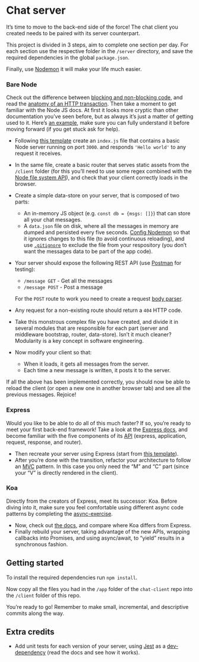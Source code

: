 # Chat server

It’s time to move to the back-end side of the force! The chat client you created needs to be paired with its server counterpart.

This project is divided in 3 steps, aim to complete one section per day. For each section use the respective folder in the `/server` directory, and save the required dependencies in the global `package.json`.

Finally, use [Nodemon](https://github.com/remy/nodemon) it will make your life much easier.

### Bare Node

Check out the difference between [blocking and non-blocking code](https://nodejs.org/en/docs/guides/blocking-vs-non-blocking/), and read the [anatomy of an HTTP transaction](https://nodejs.org/en/docs/guides/anatomy-of-an-http-transaction/). Then take a moment to get familiar with the Node JS docs. At first it looks more cryptic than other documentation you’ve seen before, but as always it’s just a matter of getting used to it. Here’s [an example](https://nodejs.org/api/fs.html#fs_fs_readfile_path_options_callback), make sure you can fully understand it before moving forward (if you get stuck ask for help).

- Following [this template](https://nodejs.org/api/synopsis.html) create an `index.js` file that contains a basic Node server running on port `3000`. and responds `'Hello world'` to any request it receives.
- In the same file, create a basic router that serves static assets from the `/client` folder (for this you’ll need to use some regex combined with the [Node file system API](https://nodejs.org/api/fs.html)), and check that your client correctly loads in the browser.
- Create a simple data-store on your server, that is composed of two parts:
  - An in-memory JS object (e.g. `const db = {msgs: []}`) that can store all your chat messages.
  - A `data.json` file on disk, where all the messages in memory are dumped and persisted every five seconds. [Config Nodemon](https://github.com/remy/nodemon#config-files) so that it ignores changes to this file (to avoid continuous reloading), and use [`.gitignore`](https://git-scm.com/docs/gitignore) to exclude the file from your respository (you don’t want the messages data to be part of the app code).
- Your server should expose the following REST API (use [Postman](https://www.getpostman.com/) for testing):
  - `/message GET` - Get all the messages
  - `/message POST` - Post a message

  For the `POST` route to work you need to create a request [body parser](https://nodejs.org/en/docs/guides/anatomy-of-an-http-transaction/#request-body).
- Any request for a non-existing route should return a `404` HTTP code.
- Take this monstrous complex file you have created, and divide it in several modules that are responsible for each part (server and middleware bootstrap, router, data-store). Isn’t it much cleaner? Modularity is a key concept in software engineering.
- Now modify your client so that:
  - When it loads, it gets all messages from the server.
  - Each time a new message is written, it posts it to the server.

If all the above has been implemented correctly, you should now be able to reload the client (or open a new one in another browser tab) and see all the previous messages. Rejoice!

### Express

Would you like to be able to do all of this much faster? If so, you’re ready to meet your first back-end framework! Take a look at the [Express docs](https://expressjs.com/), and become familiar with the five components of its [API](https://expressjs.com/en/4x/api.html) (express, application, request, response, and router).

- Then recreate your server using Express (start from [this template](https://expressjs.com/en/starter/hello-world.html)).
- After you’re done with the transition, refactor your architecture to follow an [MVC](https://en.wikipedia.org/wiki/Model%E2%80%93view%E2%80%93controller) pattern. In this case you only need the “M” and “C” part (since your “V” is directly rendered in the client).

### Koa

Directly from the creators of Express, meet its successor: Koa. Before diving into it, make sure you feel comfortable using different async code patterns by completing the [async-exercise](https://github.com/codeworksbcn/async-exercise).

- Now, check out [the docs](http://koajs.com/), and compare where Koa differs from Express.
- Finally rebuild your server, taking advantage of the new APIs, wrapping callbacks into Promises, and using async/await, to “yield” results in a synchronous fashion.

## Getting started

To install the required dependencies run `npm install`.

Now copy all the files you had in the `/app` folder of the `chat-client` repo into the `/client` folder of this repo.

You’re ready to go! Remember to make small, incremental, and descriptive commits along the way.

## Extra credits

- Add unit tests for each version of your server, using [Jest](https://jestjs.io/) as a [dev-dependency](https://docs.npmjs.com/cli/install) (read the docs and see how it works).
